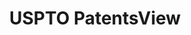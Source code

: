 ---
bigquery: https://console.cloud.google.com/bigquery?p=patents-public-data&d=patentsview&page=dataset
citation: Attribution should be given to PatentsView for use, distribution, or derivative
  works.
code: https://github.com/CSSIP-AIR/PatentsView-Code-Snippets/
contributors: USPTO
cost: None
description: 'PatentsView includes US patent data including raw data (summaries, applications,
  pregrant applications), disambugations of inventors and assignees, and inventor
  gender estimates.  Also foreign priority data, # of figures and sheets, and government
  interest statements.'
documentation: https://patentsview.org/query/builder-faqs
last_edit: 04/05/2022, 23:26:57
location: https://patentsview.org/
maintained_by: USPTO
record_creation_timestamp: 12/2/2020 17:20:46
schema_fields:
- level_one
- term_extension
- type
- _371_date
- rel_id
- ipc_class
- symbol_position
- city
- group
- latitude
- organization_id
- section
- disamb_inventor_id_20170307
- male
- number
- disamb_inventor_id_20181127
- name_last
- dependent
- num_claims
- _102_date
- disamb_assignee_id_20191008
- country
- rawassignee_id
- assignee_id
- classification_data_source
- name
- publication_number
- lapse_of_patent
- sector_title
- disamb_inventor_id_20171226
- text
- disclaimer_date
- classification_status
- term_grant
- disamb_inventor_id_20201229
- country_transformed
- disamb_assignee_id_20200331
- disamb_assignee_id_20181127
- date
- gi_statement
- subcategory_id
- role
- category
- inventor_id
- num_sheets
- lname
- status
- disamb_inventor_id_20191008
- f102_date
- county_fips
- subgroup
- filename
- subgroup_id
- relkind
- section_id
- disamb_assignee_id_20190312
- name_first
- doc_type
- disamb_inventor_id_20200630
- disamb_inventor_id_20200331
- abstract
- subsection_id
- disamb_assignee_id_20200630
- group_id
- latlong
- withdrawn
- series_code
- organization
- level_three
- classification_value
- doctype
- mainclass_id
- disamb_inventor_id_20200929
- contract_award_number
- subclass_id
- rule_47
- disamb_inventor_id_20190820
- kind
- rawinventor_id
- num
- lawyer_id
- id
- location_id
- variety
- longitude
- disamb_assignee_id_20191231
- citation_id
- disamb_inventor_id_20190312
- disamb_assignee_id_20200929
- rawlocation_id
- uuid
- level_two
- reldocno
- action_date
- num_figures
- disamb_inventor_id_20191231
- ipc_version_indicator
- disamb_inventor_id_20170808
- category_id
- term_disclaimer
- exemplary
- f371_date
- applicant_type
- attribution_status
- state
- disamb_assignee_id_20190820
- deceased
- classification_level
- application_id
- disamb_inventor_id_20180528
- field_id
- title
- field_title
- disamb_inventor_id_20171003
- latin_name
- state_fips
- fname
- length
- patent_id
- sequence
- subclass
- main_group
- male_flag
- county
- designation
shortname: patentsview
tags:
- disambiguation
- United States
- gender
terms_of_use: Creative Commons Attribution 4.0 International License.
timeframe: 1963-1999
title: USPTO PatentsView
uuid: cf1780b1-e265-4e49-8d1d-83b9cfe0fd9a
---